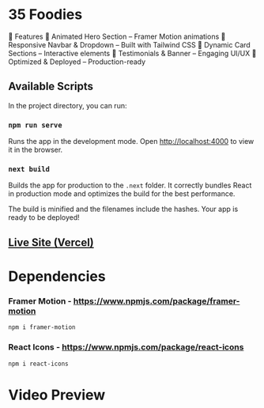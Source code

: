 # 35 Foodies

🚀 Features
🔹 Animated Hero Section – Framer Motion animations
🔹 Responsive Navbar & Dropdown – Built with Tailwind CSS
🔹 Dynamic Card Sections – Interactive elements
🔹 Testimonials & Banner – Engaging UI/UX
🔹 Optimized & Deployed – Production-ready

## Available Scripts

In the project directory, you can run:

### `npm run serve`

Runs the app in the development mode.
Open [http://localhost:4000](http://localhost:3000) to view it in the browser.

### `next build`

Builds the app for production to the `.next` folder.
It correctly bundles React in production mode and optimizes the build for the best performance.

The build is minified and the filenames include the hashes.
Your app is ready to be deployed!

## [Live Site (Vercel)](https://35-foodies.vercel.app/)

# Dependencies

### Framer Motion - https://www.npmjs.com/package/framer-motion
    npm i framer-motion

### React Icons - https://www.npmjs.com/package/react-icons
    npm i react-icons


# Video Preview

